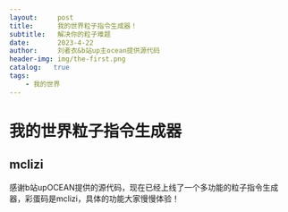 ```yaml
---
layout:     post
title:      我的世界粒子指令生成器！
subtitle:   解决你的粒子难题
date:       2023-4-22
author:     刘者衣&b站up主ocean提供源代码
header-img: img/the-first.png
catalog:   true
tags:
    - 我的世界
---
```

# 我的世界粒子指令生成器
## mclizi
感谢b站upOCEAN提供的源代码，现在已经上线了一个多功能的粒子指令生成器，彩蛋码是mclizi，具体的功能大家慢慢体验！
